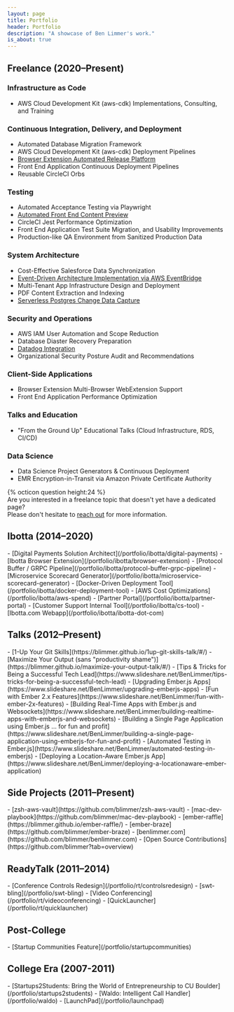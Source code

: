 ```yaml
---
layout: page
title: Portfolio
header: Portfolio
description: "A showcase of Ben Limmer's work."
is_about: true
---
```


<h2 class="anchor-fix" id="freelance">Freelance (2020&ndash;Present)</h2>

### Infrastructure as Code

- AWS Cloud Development Kit (aws-cdk) Implementations, Consulting, and Training

### Continuous Integration, Delivery, and Deployment

- Automated Database Migration Framework
- AWS Cloud Development Kit (aws-cdk) Deployment Pipelines
- [Browser Extension Automated Release Platform](/portfolio/freelance/browser-extension-automated-release-platform)
- Front End Application Continuous Deployment Pipelines
- Reusable CircleCI Orbs

### Testing

- Automated Acceptance Testing via Playwright
- [Automated Front End Content Preview](/portfolio/freelance/automated-front-end-content-preview)
- CircleCI Jest Performance Optimization
- Front End Application Test Suite Migration, and Usability Improvements
- Production-like QA Environment from Sanitized Production Data

### System Architecture

- Cost-Effective Salesforce Data Synchronization
- [Event-Driven Architecture Implementation via AWS EventBridge](/portfolio/freelance/event-driven-architecture)
- Multi-Tenant App Infrastructure Design and Deployment
- PDF Content Extraction and Indexing
- [Serverless Postgres Change Data Capture](/portfolio/freelance/serverless-postgres-change-data-capture)

### Security and Operations

- AWS IAM User Automation and Scope Reduction
- Database Diaster Recovery Preparation
- [Datadog Integration](/portfolio/freelance/datadog-integration)
- Organizational Security Posture Audit and Recommendations

### Client-Side Applications

- Browser Extension Multi-Browser WebExtension Support
- Front End Application Performance Optimization

### Talks and Education

- "From the Ground Up" Educational Talks (Cloud Infrastructure, RDS, CI/CD)

### Data Science

- Data Science Project Generators & Continuous Deployment
- EMR Encryption-in-Transit via Amazon Private Certificate Authority

<div class="d-flex flex-row justify-content-center font-weight-lighter">
  <div class="pr-1 pb-1 align-self-center">{% octicon question height:24 %}</div>
  <div class="p-2">Are you interested in a freelance topic that
doesn't yet have a dedicated page? <br/> Please don't hesitate to <a href="/freelance/contact">reach out</a> for more information.</div>
</div>

<h2 class="anchor-fix" id="ibotta">Ibotta (2014&ndash;2020)</h2>
- [Digital Payments Solution Architect](/portfolio/ibotta/digital-payments)
- [Ibotta Browser Extension](/portfolio/ibotta/browser-extension)
- [Protocol Buffer / GRPC Pipeline](/portfolio/ibotta/protocol-buffer-grpc-pipeline)
- [Microservice Scorecard Generator](/portfolio/ibotta/microservice-scorecard-generator)
- [Docker-Driven Deployment Tool](/portfolio/ibotta/docker-deployment-tool)
- [AWS Cost Optimizations](/portfolio/ibotta/aws-spend)
- [Partner Portal](/portfolio/ibotta/partner-portal)
- [Customer Support Internal Tool](/portfolio/ibotta/cs-tool)
- [Ibotta.com Webapp](/portfolio/ibotta/ibotta-dot-com)

<h2 class="anchor-fix" id="talks">Talks (2012&ndash;Present)</h2>
- [1-Up Your Git Skills](https://blimmer.github.io/1up-git-skills-talk/#/)
- [Maximize Your Output (sans "productivity shame")](https://blimmer.github.io/maximize-your-output-talk/#/)
- [Tips & Tricks for Being a Successful Tech Lead](https://www.slideshare.net/BenLimmer/tips-tricks-for-being-a-successful-tech-lead)
- [Upgrading Ember.js Apps](https://www.slideshare.net/BenLimmer/upgrading-emberjs-apps)
- [Fun with Ember 2.x Features](https://www.slideshare.net/BenLimmer/fun-with-ember-2x-features)
- [Building Real-Time Apps with Ember.js and Websockets](https://www.slideshare.net/BenLimmer/building-realtime-apps-with-emberjs-and-websockets)
- [Building a Single Page Application using Ember.js ... for fun and profit](https://www.slideshare.net/BenLimmer/building-a-single-page-application-using-emberjs-for-fun-and-profit)
- [Automated Testing in Ember.js](https://www.slideshare.net/BenLimmer/automated-testing-in-emberjs)
- [Deploying a Location-Aware Ember.js App](https://www.slideshare.net/BenLimmer/deploying-a-locationaware-ember-application)

<h2 class="anchor-fix" id="side-projects">Side Projects (2011&ndash;Present)</h2>
- [zsh-aws-vault](https://github.com/blimmer/zsh-aws-vault)
- [mac-dev-playbook](https://github.com/blimmer/mac-dev-playbook)
- [ember-raffle](https://blimmer.github.io/ember-raffle/)
- [ember-braze](https://github.com/blimmer/ember-braze)
- [benlimmer.com](https://github.com/blimmer/benlimmer.com)
- [Open Source Contributions](https://github.com/blimmer?tab=overview)

<h2 class="anchor-fix" id="readytalk">ReadyTalk (2011&ndash;2014)</h2>
- [Conference Controls Redesign](/portfolio/rt/controlsredesign)
- [swt-bling](/portfolio/swt-bling)
- [Video Conferencing](/portfolio/rt/videoconferencing)
- [QuickLauncher](/portfolio/rt/quicklauncher)

<h2 class="anchor-fix" id="postcollege">Post-College</h2>
- [Startup Communities Feature](/portfolio/startupcommunities)

<h2 class="anchor-fix" id="collegeera">College Era (2007-2011)</h2>
- [Startups2Students: Bring the World of Entrepreneurship to CU Boulder](/portfolio/startups2students)
- [Waldo: Intelligent Call Handler](/portfolio/waldo)
- [LaunchPad](/portfolio/launchpad)
